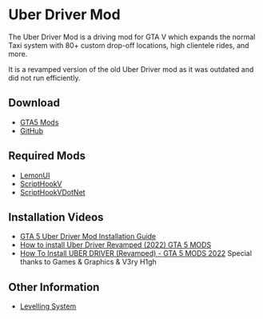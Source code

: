# Uber Driver Mod
The Uber Driver Mod is a driving mod for GTA V which expands the normal  Taxi system with 80+ custom drop-off locations, high clientele rides, and more.

It is a revamped version of the old Uber Driver mod as it was outdated and did not run efficiently. 

## Download
* [GTA5 Mods](https://www.gta5-mods.com/scripts/uber-driver-revamped)
* [GitHub](https://github.com/chillnook/UberDriverInformation/releases/tag/Alpha)

## Required Mods
* [LemonUI](https://github.com/LemonUIbyLemon/LemonUI/releases)
* [ScriptHookV](http://www.dev-c.com/gtav/scripthookv/)
* [ScriptHookVDotNet](https://github.com/crosire/scripthookvdotnet/releases)

## Installation Videos
* [GTA 5 Uber Driver Mod Installation Guide](https://www.youtube.com/watch?v=QihzXAPUfBs)
* [How to install Uber Driver Revamped (2022) GTA 5 MODS](https://www.youtube.com/watch?v=0XgTytpKFPw)
* [How To Install UBER DRIVER (Revamped) - GTA 5 MODS 2022](https://youtu.be/gz5y3a7dr0U)
Special thanks to Games & Graphics & V3ry H1gh

## Other Information
* [Levelling System](https://github.com/chillnook/UberDriverInformation/blob/main/Levelling.md#levelling-system)
